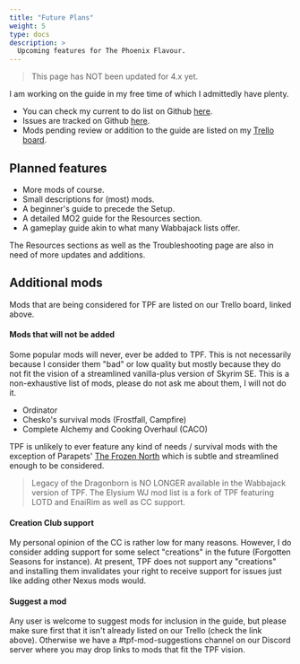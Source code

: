 ```yaml
---
title: "Future Plans"
weight: 5
type: docs
description: >
  Upcoming features for The Phoenix Flavour.
---
```


> This page has NOT been updated for 4.x yet.

I am working on the guide in my free time of which I admittedly have plenty.

- You can check my current to do list on Github [here](https://github.com/foreverphoenix/the-phoenix-flavour/projects/2).
- Issues are tracked on Github [here](https://github.com/foreverphoenix/the-phoenix-flavour/issues).
- Mods pending review or addition to the guide are listed on my [Trello board](https://trello.com/b/Rv20fMdV/the-phoenix-flavour-additional-mods).

## Planned features

- More mods of course.
- Small descriptions for (most) mods.
- A beginner's guide to precede the Setup.
- A detailed MO2 guide for the Resources section.
- A gameplay guide akin to what many Wabbajack lists offer.

The Resources sections as well as the Troubleshooting page are also in need of more updates and additions.

## Additional mods

Mods that are being considered for TPF are listed on our Trello board, linked above.

#### Mods that will not be added

Some popular mods will never, ever be added to TPF. This is not necessarily because I consider them "bad" or low quality but mostly because they do not fit the vision of a streamlined vanilla-plus version of Skyrim SE. This is a non-exhaustive list of mods, please do not ask me about them, I will not do it.

- Ordinator
- Chesko's survival mods (Frostfall, Campfire)
- Complete Alchemy and Cooking Overhaul (CACO)

TPF is unlikely to ever feature any kind of needs / survival mods with the exception of Parapets' [The Frozen North](https://www.nexusmods.com/skyrimspecialedition/mods/33068) which is subtle and streamlined enough to be considered.

> Legacy of the Dragonborn is NO LONGER available in the Wabbajack version of TPF. The Elysium WJ mod list is a fork of TPF featuring LOTD and EnaiRim as well as CC support.

#### Creation Club support

My personal opinion of the CC is rather low for many reasons. However, I do consider adding support for some select "creations" in the future (Forgotten Seasons for instance). At present, TPF does not support any "creations" and installing them invalidates your right to receive support for issues just like adding other Nexus mods would.

#### Suggest a mod

Any user is welcome to suggest mods for inclusion in the guide, but please make sure first that it isn't already listed on our Trello (check the link above). Otherwise we have a #tpf-mod-suggestions channel on our Discord server where you may drop links to mods that fit the TPF vision.